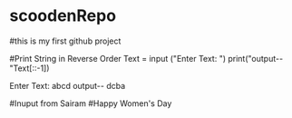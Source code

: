 # scoodenRepo
#this is my first github project

#Print String in Reverse Order
Text = input ("Enter Text: ")
print("output-- "Text[::-1])

Enter Text: abcd
output-- dcba

#Inuput from Sairam
#Happy Women's Day